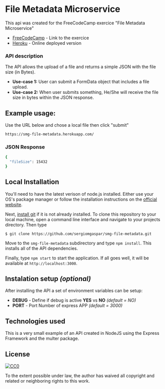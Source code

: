 # File Metadata Microservice

This api was created for the FreeCodeCamp exercice "File Metadata Microservice"

* [FreeCodeCamp] - Link to the exercice
* [Heroku] - Online deployed version

### API description

The API allows the upload of a file and returns a simple JSON with the file size (in Bytes).

  - **Use-case 1:** User can submit a FormData object that includes a file upload.
  - **Use-case 2:** When user submits something, He/She will receive the file size in bytes within the JSON response.

## Example usage:
Use the URL below and chose a local file then click "submit"
```sh
https://smg-file-metadata.herokuapp.com/
```

### JSON Response
```sh
{
  "fileSize": 15432
}
```

## Local Installation

You'll need to have the latest verison of node.js installed. Either use your OS's package manager or follow the installation instructions on the [official website](http://nodejs.org).

Next, [install git](https://git-scm.com/book/en/v2/Getting-Started-Installing-Git) if it is not already installed. To clone this repository to your local machine, open a command line interface and navigate to your projects directory. Then type

`$ git clone https://github.com/sergiomgaspar/smg-file-metadata.git`

Move to the `smg-file-metadata` subdirectory and type `npm install`. This installs all of the API dependencies.

Finally, type `npm start` to start the application. If all goes well, it will be available at `http://localhost:3000`.

## Instalation setup *(optional)*

After installing the API a set of environment variables can be setup:

  - **DEBUG** - Define if debug is active **YES** vs **NO** *(default = NO)*
  - **PORT** - Port Number of express APP *(default = 3000)*

## Technologies used
This is a very small example of an API created in NodeJS using the Express Framework and the multer package.

## License

[![CC0](http://i.creativecommons.org/p/zero/1.0/88x31.png)](http://creativecommons.org/publicdomain/zero/1.0/)

To the extent possible under law, the author has waived all copyright and related or neighboring rights to this work.

[FreeCodeCamp]: <https://www.freecodecamp.com/challenges/file-metadata-microservice>
[Heroku]: <https://smg-file-metadata.herokuapp.com/>